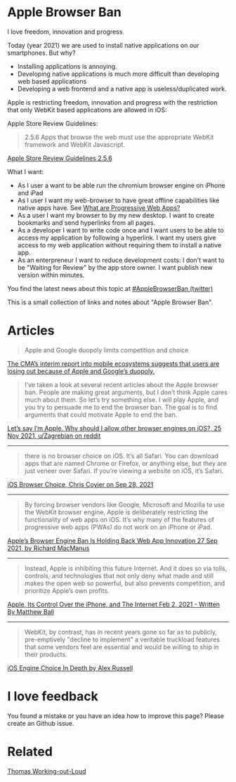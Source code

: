 # Apple Browser Ban

I love freedom, innovation and progress. 

Today (year 2021) we are used to install native applications on our smartphones. But why? 

* Installing applications is annoying.
* Developing native applications is much more difficult than developing web based applications
* Developing a web frontend and a native app is useless/duplicated work.

Apple is restricting freedom, innovation and progress with the restriction that only WebKit based applications are allowed in iOS:

Apple Store Review Guidelines:

> 2.5.6 Apps that browse the web must use the appropriate WebKit framework and WebKit Javascript.

[Apple Store Review Guidelines 2.5.6](https://developer.apple.com/app-store/review/guidelines/#2.5.6)

What I want:

* As I user a want to be able run the chromium browser engine on iPhone and iPad
* As I user I want my web-browser to have great offline capabilities like native apps have. See [What are Progressive Web Apps?](https://web.dev/what-are-pwas/)
* As a user I want my browser to by my new desktop. I want to create bookmarks and send hyperlinks from all pages.
* As a developer I want to write code once and I want users to be able to access my application by following a hyperlink. I want my users give access to my web application without requiring them to install a native app.
* As an enterpreneur I want to reduce development costs: I don't want to be "Waiting for Review" by the app store owner. I want publish new version within minutes.

You find the latest news about this topic at [#AppleBrowserBan (twitter)](https://twitter.com/hashtag/AppleBrowserBan)

This is a small collection of links and notes about "Apple Browser Ban".

# Articles

> Apple and Google duopoly limits competition and choice

[The CMA’s interim report into mobile ecosystems suggests that users are losing out because of Apple and Google’s duopoly.](https://www.gov.uk/government/news/apple-and-google-duopoly-limits-competition-and-choice)


> I’ve taken a look at several recent articles about the Apple browser ban. People are making great arguments, but I don’t think Apple cares much about them. So let’s try something else. I will play Apple, and you try to persuade me to end the browser ban. The goal is to find arguments that could motivate Apple to end the ban.

[Let’s say I’m Apple. Why should I allow other browser engines on iOS?, 25 Nov 2021, u/Zagrebian on reddit](https://www.reddit.com/r/webdev/comments/r1iomc/lets_say_im_apple_why_should_i_allow_other/)

---

> there is no browser choice on iOS. It’s all Safari. You can download apps that are named Chrome or Firefox, or anything else, but they are just veneer over Safari. If you’re viewing a website on iOS, it’s Safari.

[iOS Browser Choice, Chris Coyier on Sep 28, 2021](https://css-tricks.com/ios-browser-choice/)

---

> By forcing browser vendors like Google, Microsoft and Mozilla to use the WebKit browser engine, Apple is deliberately restricting the functionality of web apps on iOS. It’s why many of the features of progressive web apps (PWAs) do not work on an iPhone or iPad.

[Apple’s Browser Engine Ban Is Holding Back Web App Innovation
27 Sep 2021, by Richard MacManus](https://thenewstack.io/apples-browser-engine-ban-is-holding-back-web-app-innovation/)

---

> Instead, Apple is inhibiting this future Internet. And it does so via tolls, controls, and technologies that not only deny what made and still makes the open web so powerful, but also prevents competition, and prioritize Apple’s own profits.

[Apple, Its Control Over the iPhone, and The Internet Feb 2, 2021 - Written By Matthew Ball](https://www.matthewball.vc/all/applemetaverse)

---

> WebKit, by contrast, has in recent years gone so far as to publicly, pre-emptively "decline to implement" a veritable truckload features that some vendors feel are essential and would be willing to ship in their products.


[iOS Engine Choice In Depth by Alex Russell](https://infrequently.org/2021/08/webkit-ios-deep-dive/)


# I love feedback

You found a mistake or you have an idea how to improve this page? Please create an Github issue.

# Related

[Thomas Working-out-Loud](//github.com/guettli/wol)

